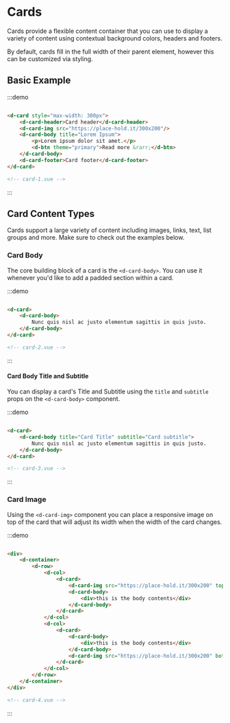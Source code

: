 # Cards

Cards provide a flexible content container that you can use to display a variety of content using contextual background colors, headers and footers.

By default, cards fill in the full width of their parent element, however this can be customized via styling.

## Basic Example

:::demo
```html

<d-card style="max-width: 300px">
    <d-card-header>Card header</d-card-header>
    <d-card-img src="https://place-hold.it/300x200"/>
    <d-card-body title="Lorem Ipsum">
        <p>Lorem ipsum dolor sit amet.</p>
        <d-btn theme="primary">Read more &rarr;</d-btn>
    </d-card-body>
    <d-card-footer>Card footer</d-card-footer>
</d-card>

<!-- card-1.vue -->
```
:::

## Card Content Types

Cards support a large variety of content including images, links, text, list groups and more. Make sure to check out the examples below.

### Card Body

The core building block of a card is the `<d-card-body>`. You can use it whenever you'd like to add a padded section within a card.

:::demo
```html

<d-card>
    <d-card-body>
        Nunc quis nisl ac justo elementum sagittis in quis justo.
    </d-card-body>
</d-card>

<!-- card-2.vue -->
```
:::

#### Card Body Title and Subtitle

You can display a card's Title and Subtitle using the `title` and `subtitle` props on the `<d-card-body>` component.

:::demo
```html

<d-card>
    <d-card-body title="Card Title" subtitle="Card subtitle">
        Nunc quis nisl ac justo elementum sagittis in quis justo.
    </d-card-body>
</d-card>

<!-- card-3.vue -->
```
:::

### Card Image

Using the `<d-card-img>` component you can place a responsive image on top of the card that will adjust its width when the width of the card changes.

:::demo
```html

<div>
    <d-container>
        <d-row>
            <d-col>
                <d-card>
                    <d-card-img src="https://place-hold.it/300x200" top />
                    <d-card-body>
                        <div>this is the body contents</div>
                    </d-card-body>
                </d-card>
            </d-col>
            <d-col>
                <d-card>
                    <d-card-body>
                        <div>this is the body contents</div>
                    </d-card-body>
                    <d-card-img src="https://place-hold.it/300x200" bottom />
                </d-card>
            </d-col>
        </d-row>
    </d-container>
</div>

<!-- card-4.vue -->
```
:::

